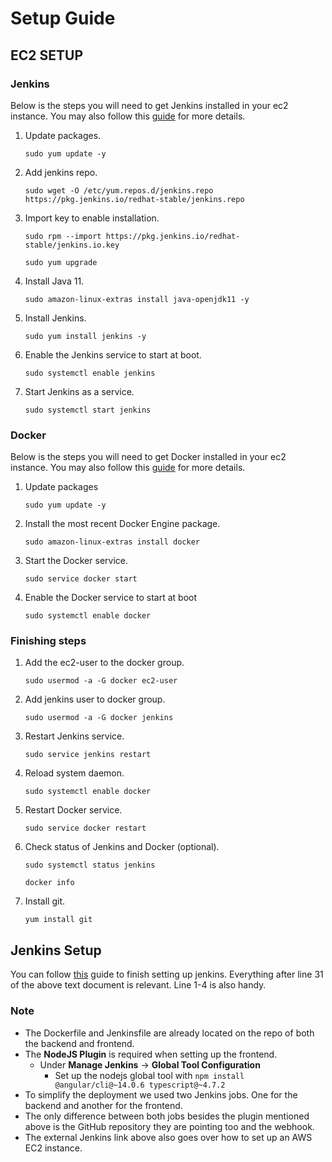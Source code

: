 # Setup Guide

## EC2 SETUP

### Jenkins

Below is the steps you will need to get Jenkins installed in your ec2 instance.
You may also follow this [guide](https://www.jenkins.io/doc/tutorials/tutorial-for-installing-jenkins-on-AWS/) for more
details.

1. Update packages.
    ```console
    sudo yum update -y
    ```

2. Add jenkins repo.
    ```console
    sudo wget -O /etc/yum.repos.d/jenkins.repo https://pkg.jenkins.io/redhat-stable/jenkins.repo
    ```

3. Import key to enable installation.
    ```console
    sudo rpm --import https://pkg.jenkins.io/redhat-stable/jenkins.io.key
    ```

    ```console
    sudo yum upgrade
    ```

4. Install Java 11.
    ```console
    sudo amazon-linux-extras install java-openjdk11 -y
    ```

5. Install Jenkins.
    ```console
    sudo yum install jenkins -y
    ```

6. Enable the Jenkins service to start at boot.
    ```console
    sudo systemctl enable jenkins
    ```

7. Start Jenkins as a service.
    ```console
    sudo systemctl start jenkins
    ```

### Docker

Below is the steps you will need to get Docker installed in your ec2 instance.
You may also follow
this [guide](https://docs.aws.amazon.com/AmazonECS/latest/developerguide/create-container-image.html) for more
details.

1. Update packages
    ```console
    sudo yum update -y
    ```

2. Install the most recent Docker Engine package.
    ```console
    sudo amazon-linux-extras install docker
    ```

3. Start the Docker service.
    ```console
    sudo service docker start
    ```

4. Enable the Docker service to start at boot
    ```console
    sudo systemctl enable docker
    ```

### Finishing steps

1. Add the ec2-user to the docker group.
    ```console
    sudo usermod -a -G docker ec2-user
    ```

2. Add jenkins user to docker group.
    ```console
    sudo usermod -a -G docker jenkins
    ```

3. Restart Jenkins service.
    ```console
    sudo service jenkins restart
    ```

4. Reload system daemon.
    ```console
    sudo systemctl enable docker
    ```

5. Restart Docker service.
    ```console
    sudo service docker restart
    ```

6. Check status of Jenkins and Docker (optional).
    ```console
    sudo systemctl status jenkins
    ```

    ```console
    docker info
    ```

7. Install git.
    ```console
    yum install git
    ```

## Jenkins Setup

You can follow [this](https://github.com/061322-VA-JavaMSA/notes/blob/main/week4/jenkins-ec2.txt) guide to finish
setting up jenkins.
Everything after line 31 of the above text document is relevant. Line 1-4 is also handy.

### Note

- The Dockerfile and Jenkinsfile are already located on the repo of both the backend and frontend.
- The **NodeJS Plugin** is required when setting up the frontend.
    - Under **Manage Jenkins** &rarr; **Global Tool Configuration**
        - Set up the nodejs global tool with ```npm install @angular/cli@~14.0.6 typescript@~4.7.2```
- To simplify the deployment we used two Jenkins jobs. One for the backend and another for the frontend.
- The only difference between both jobs besides the plugin mentioned above is the GitHub repository they are pointing
  too and the webhook.
- The external Jenkins link above also goes over how to set up an AWS EC2 instance.